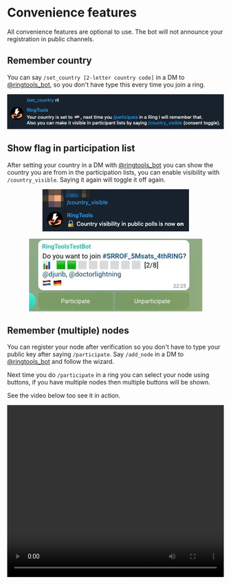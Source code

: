 # Convenience features

All convenience features are optional to use. The bot will not announce your registration in public channels.

## Remember country

You can say `/set_country [2-letter country code]` in a DM to [@ringtools_bot](https://t.me/ringtools_bot), so you don't have type this every time you join a ring.

<center>

![Set country](/screenshots/setcountry.png)

</center>

## Show flag in participation list

After setting your country in a DM with [@ringtools_bot](https://t.me/ringtools_bot) you can show the country you are from in the participation lists, you can enable visibility with `/country_visible`. Saying it again will toggle it off again.

<center>

![Country visibility](/screenshots/country_consent.png)

![Flag in participation system](/screenshots/pollcountries.jpg)

</center>


## Remember (multiple) nodes

You can register your node after verification so you don't have to type your public key after saying `/participate`. Say `/add_node` in a DM to [@ringtools_bot](https://t.me/ringtools_bot) and follow the wizard. 

Next time you do `/participate` in a ring you can select your node using buttons, if you have multiple nodes then multiple buttons will be shown.

See the video below too see it in action.

<video width="100%" height="400" controls>
  <source src="/screenshots/remembernode.webm" type="video/webm">
Your browser does not support the video tag.
</video>

 